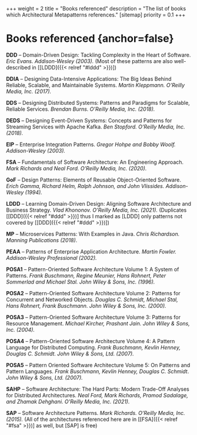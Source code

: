 +++
weight = 2
title = "Books referenced"
description = "The list of books which Architectural Metapatterns references."
[sitemap]
  priority = 0.1
+++

# Books referenced {anchor=false}

<a name="ddd"></a>
**DDD** – Domain\-Driven Design: Tackling Complexity in the Heart of Software\. *Eric Evans\. Addison\-Wesley \(2003\)\.* \(Most of these patterns are also well\-described in \[[LDDD]({{< relref "#lddd" >}})\]\)

<a name="ddia"></a>
**DDIA** – Designing Data\-Intensive Applications: The Big Ideas Behind Reliable, Scalable, and Maintainable Systems\. *Martin Kleppmann\. O’Reilly Media, Inc\. \(2017\)\.*

<a name="dds"></a>
**DDS** – Designing Distributed Systems: Patterns and Paradigms for Scalable, Reliable Services\. *Brendan Burns\. O’Reilly Media, Inc\. \(2018\)\.*

<a name="deds"></a>
**DEDS** – Designing Event\-Driven Systems: Concepts and Patterns for Streaming Services with Apache Kafka\. *Ben Stopford\. O’Reilly Media, Inc\. \(2018\)\.*

<a name="eip"></a>
**EIP** – Enterprise Integration Patterns\. *Gregor Hohpe and Bobby Woolf\. Addison\-Wesley \(2003\)\.*

<a name="fsa"></a>
**FSA** – Fundamentals of Software Architecture: An Engineering Approach\. *Mark Richards and Neal Ford\. O’Reilly Media, Inc\. \(2020\)\.*

<a name="gof"></a>
**GoF** – Design Patterns: Elements of Reusable Object\-Oriented Software\. *Erich Gamma, Richard Helm, Ralph Johnson, and John Vlissides\. Addison\-Wesley \(1994\)\.*

<a name="lddd"></a>
**LDDD** – Learning Domain\-Driven Design: Aligning Software Architecture and Business Strategy\. *Vlad Khononov\. O’Reilly Media, Inc\. \(2021\)\.* \(Duplicates \[[DDD]({{< relref "#ddd" >}})\] thus I marked as \[LDDD\] only patterns not covered by \[[DDD]({{< relref "#ddd" >}})\]\)

<a name="mp"></a>
**MP** – Microservices Patterns: With Examples in Java\. *Chris Richardson\. Manning Publications \(2018\)*\.

<a name="peaa"></a>
**PEAA** – Patterns of Enterprise Application Architecture\. *Martin Fowler\. Addison\-Wesley Professional \(2002\)\.*

<a name="posa1"></a>
**POSA1** – Pattern\-Oriented Software Architecture Volume 1: A System of Patterns\. *Frank Buschmann, Regine Meunier, Hans Rohnert, Peter Sommerlad and Michael Stal\. John Wiley & Sons, Inc\. \(1996\)\.*

<a name="posa2"></a>
**POSA2** – Pattern\-Oriented Software Architecture Volume 2: Patterns for Concurrent and Networked Objects\. *Douglas C\. Schmidt, Michael Stal, Hans Rohnert, Frank Buschmann\. John Wiley & Sons, Inc\. \(2000\)\.*

<a name="posa3"></a>
**POSA3** – Pattern\-Oriented Software Architecture Volume 3: Patterns for Resource Management\. *Michael Kircher, Prashant Jain\. John Wiley & Sons, Inc\. \(2004\)\.*

<a name="posa4"></a>
**POSA4** – Pattern\-Oriented Software Architecture Volume 4: A Pattern Language for Distributed Computing\. *Frank Buschmann, Kevlin Henney, Douglas C\. Schmidt\. John Wiley & Sons, Ltd\. \(2007\)\.*

<a name="posa5"></a>
**POSA5** – Pattern Oriented Software Architecture Volume 5: On Patterns and Pattern Languages\. *Frank Buschmann, Kevlin Henney, Douglas C\. Schmidt*\. *John Wiley & Sons, Ltd\. \(2007\)\.*

<a name="sahp"></a>
**SAHP** – Software Architecture: The Hard Parts: Modern Trade\-Off Analyses for Distributed Architectures\. *Neal Ford, Mark Richards, Pramod Sadalage, and Zhamak Dehghani\. O’Reilly Media, Inc\. \(2021\)\.*

<a name="sap"></a>
**SAP** – Software Architecture Patterns\. *Mark Richards\. O’Reilly Media, Inc\. \(2015\)\.* \(All of the architectures referenced here are in \[[FSA]({{< relref "#fsa" >}})\] as well, but \[SAP\] is free\)